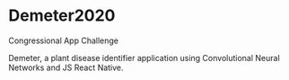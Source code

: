 # Demeter2020
Congressional App Challenge

Demeter, a plant disease identifier application using Convolutional Neural Networks and JS React Native.
